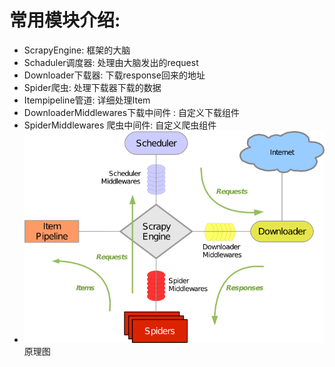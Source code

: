 # 常用模块介绍:
- ScrapyEngine: 框架的大脑
- Schaduler调度器: 处理由大脑发出的request
- Downloader下载器: 下载response回来的地址
- Spider爬虫: 处理下载器下载的数据
- Itempipeline管道: 详细处理Item
- DownloaderMiddlewares下载中间件 : 自定义下载组件
- SpiderMiddlewares 爬虫中间件: 自定义爬虫组件
- ![原理图](scrapy_architecture.png)原理图
